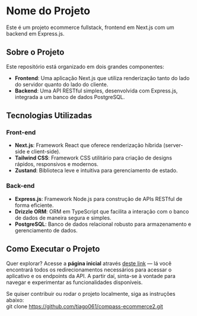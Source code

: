 # Nome do Projeto  
Este é um projeto ecommerce fullstack, frontend em Next.js com um backend em Express.js.

## Sobre o Projeto  
Este repositório está organizado em dois grandes componentes:

- **Frontend**: Uma aplicação Next.js que utiliza renderização tanto do lado do servidor quanto do lado do cliente.  
- **Backend**: Uma API RESTful simples, desenvolvida com Express.js, integrada a um banco de dados PostgreSQL.

## Tecnologias Utilizadas  
### Front-end  
- **Next.js**: Framework React que oferece renderização híbrida (server-side e client-side).  
- **Tailwind CSS**: Framework CSS utilitário para criação de designs rápidos, responsivos e modernos.  
- **Zustand**: Biblioteca leve e intuitiva para gerenciamento de estado.  

### Back-end  
- **Express.js**: Framework Node.js para construção de APIs RESTful de forma eficiente.  
- **Drizzle ORM**: ORM em TypeScript que facilita a interação com o banco de dados de maneira segura e simples.  
- **PostgreSQL**: Banco de dados relacional robusto para armazenamento e gerenciamento de dados.  

## Como Executar o Projeto  
Quer explorar? Acesse a **página inicial** através [deste link](#) — lá você encontrará todos os redirecionamentos necessários para acessar o aplicativo e os endpoints da API. A partir daí, sinta-se à vontade para navegar e experimentar as funcionalidades disponíveis.  

Se quiser contribuir ou rodar o projeto localmente, siga as instruções abaixo:  
git clone https://github.com/tiago061/compass-ecommerce2.git  
   
